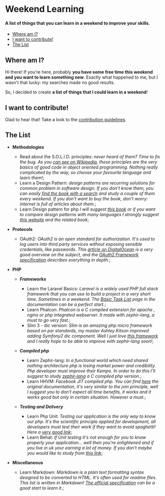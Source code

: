 # Weekend Learning

#### A list of things that you can learn in a weekend to improve your skills.

* [Where am I?](#where-am-i)
* [I want to contribute!](#i-want-to-contribute)
* [The List](#the-list)

## Where am I?

Hi there! If you're here, probably **you have some free time this weekend and you want to learn something new**. Exactly what happened to me, but I wasn't that lucky: my searches made no good results.

So, I decided to create **a list of things that I could learn in a weekend**!

## I want to contribute!

Glad to hear that! Take a look to the [contribution guidelines](CONTRIBUTING.md).

## The List

- **Methodologies**
    - Read about the S.O.L.I.D. principles: *never heard of them? Time to fix the bug. As you [can see on Wikipedia](https://en.wikipedia.org/wiki/SOLID_(object-oriented_design)), these principles are the very basics of good code in object oriented programming. Nothing really complicated by the way, so choose your favourite language and learn them!*;
    - Learn a Design Pattern: *design patterns are recurring solutions for common problem in software design. If you don't know them, you can easily [find the book with a search](http://lmgtfy.com/?q=Design+Patterns%3A+Elements+of+Reusable+Object-Oriented+Software) and study a couple of them every weekend. If you don't want to buy the book, don't worry: internet is full of articles about them.*;
    - Learn Design pattern for php *I will suggest [this book](http://shop.oreilly.com/product/0636920028062.do) or if you want to compare design patterns with many languages I strongly suggest [this website](https://sourcemaking.com/design_patterns) and the related book*;
    
- **Protocols**
  - OAuth2: *OAuth2 is an open standard for authorization. It's used to log users into third party services without exposing sensible credentials, like passwords. This [article on DigitalOcean](https://www.digitalocean.com/community/tutorials/an-introduction-to-oauth-2) is a very good overview on the subject, and the [OAuth2 Framework specification](http://tools.ietf.org/html/rfc6749) describes everything in depth.*;

- **PHP**
  - _**Frameworks**_
    - Learn the Laravel Basics: *Laravel is a widely used PHP full stack framework that you can use to build a project in a very short time. Sometimes in a weekend. The [Basic Task List](https://laravel.com/docs/5.2/quickstart) page in the documentation can be a perfect start.*;
    - Learn Phalcon: *Phalcon is a C compiled extension for apache , nginx or php integrated webserver. It made with zephir-lang, a must to go very fast.*;
    - Slim 3 - dic version: *Slim is an amazing php micro framework based on psr standards, my master Ashley Kitson improved adding Symfony2 dic component. Well I just love [this framework](https://github.com/the-matrix/Slim-Dic-Example) and I really hope to be able to improve with zephir-lang soon!*;
     
  - _**Compiled php**_
    - Learn Zephir-lang: *In a functional world which need shared nothing architecture php is losing market power and credibility. Php developer must improve their Kempo. In order to do this I'll suggest to study [zephir-lang](http://zephir-lang.com/) a C compiled php version.*;
    - Learn HHVM: *Facebook JIT compiled php. You can find [here](https://docs.hhvm.com/hhvm/) the original documentation, it's very similar to the jvm principle, well I suggest you to don't expect all time benefits, it works and it works good but only in certain situation. However a must.*;
  
  - _**Testing and Delivery**_
    - Learn Php Unit: *Testing our application is the only way to know our php. It's the scientific principle applied for development, all developers must test their work if they want to avoid spaghetti! Here a [very good link](https://jtreminio.com/2013/03/unit-testing-tutorial-introduction-to-phpunit/)*;
    - Learn Behat: *If Unit testing it's not enough for you to know properly your application... well then you're enlightened and if you live in uk your earning a lot of money. If you don't maybe you would like to study from [this link](http://docs.behat.org/en/v3.0/)*;
  
- **Miscellaneous**
  - Learn Markdown: *Markdown is a plain text formatting syntax designed to be converted to HTML. It's often used for readme files. This list is written in Markdown! [The official specification](http://daringfireball.net/projects/markdown/) can be a good start to learn it.*;
